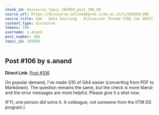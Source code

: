 ```yaml
---
chunk_id: discourse_topic_165959_post_106_00
source_url: https://discourse.onlinedegree.iitm.ac.in/t/165959/106
source_title: GA4 - Data Sourcing - Discussion Thread [TDS Jan 2025]
content_type: discourse
tokens: 109
username: s.anand
post_number: 106
topic_id: 165959
---
```


## Post #106 by s.anand

**Direct Link**: [Post #106](https://discourse.onlinedegree.iitm.ac.in/t/165959/106)

On popular demand, I’ve made Q10 of GA4 easier (converting from PDF to Markdown). The question remains the same, but the check is more liberal and the error messages are more helpful. Please give it a shot now.

(FYI, one person *did* solve it. A colleague, not someone from the IITM DS program.)
